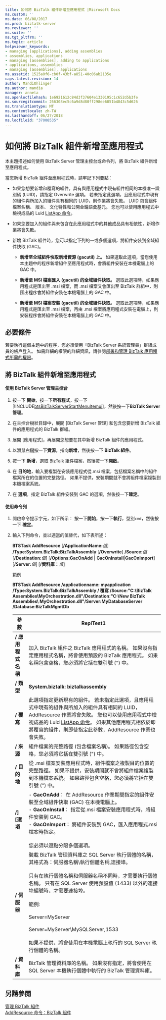 ```yaml
---
title: 如何將 BizTalk 組件新增至應用程式 |Microsoft Docs
ms.custom: ''
ms.date: 06/08/2017
ms.prod: biztalk-server
ms.reviewer: ''
ms.suite: ''
ms.tgt_pltfrm: ''
ms.topic: article
helpviewer_keywords:
- managing [applications], adding assemblies
- assemblies, applications
- managing [assemblies], adding to applications
- applications, assemblies
- managing [assemblies], applications
ms.assetid: 1525a0f6-cb0f-43bf-a851-40c06ab2135e
caps.latest.revision: 14
author: MandiOhlinger
ms.author: mandia
manager: anneta
ms.openlocfilehash: 1e6921612c84d3f37604e1330195c1c652d5b3fe
ms.sourcegitcommit: 266308ec5c6a9d8d80ff298ee6051b4843c5d626
ms.translationtype: MT
ms.contentlocale: zh-TW
ms.lasthandoff: 06/27/2018
ms.locfileid: "37008535"
---
```

# <a name="how-to-add-a-biztalk-assembly-to-an-application"></a>如何將 BizTalk 組件新增至應用程式
本主題描述如何使用 BizTalk Server 管理主控台或命令列，將 BizTalk 組件新增至應用程式。  
  
 當您新增 BizTalk 組件至應用程式時，請牢記下列要點：  
  
-   如果您想要新增和覆寫的組件，具有與應用程式中現有組件相同的本機唯一識別碼 (LUID)，請指定 Overwrite 選項。 若未指定此選項，且應用程式中現有的組件與所加入的組件具有相同的 LUID，則作業將會失敗。 LUID 包含組件檔案名稱、 版本、 文化特性和公開金鑰語彙基元。 您也可以使用應用程式中檢視成品的 Luid [ListApp 命令](../core/listapp-command.md)。  
  
-   如果您要加入的組件與未包含在此應用程式中的其他成品具有相依性，新增作業將會失敗。  
  
-   新增 BizTalk 組件時，您可以指定下列的一或多個選項，將組件安裝到全域組件快取 (GAC)。  
  
    -   **新增至全域組件快取新增資源 (gacutil) 上。** 如果選取此選項，當您使用本主題中的程序新增組件至應用程式時，會將組件安裝在本機電腦上的 GAC 中。  
  
    -   **新增至 MSI 檔案匯入 (gacutil) 的全域組件快取。** 選取此選項時，如果應用程式是匯出至 .msi 檔案，而 .msi 檔案又會匯出至 BizTalk 群組中，則匯出程序會將組件安裝在本機電腦上的 GAC 中。  
  
    -   **新增至 MSI 檔案安裝 (gacutil) 的全域組件快取。** 選取此選項時，如果應用程式是匯出至 .msi 檔案，再由 .msi 檔案將應用程式安裝在電腦上，則安裝程序會將組件安裝在本機電腦上的 GAC 中。  
  
## <a name="prerequisites"></a>必要條件  
 若要執行這個主題中的程序，您必須使用「BizTalk Server 系統管理員」群組成員的帳戶登入。 如需詳細的權限的詳細資訊，請參閱[部署和管理 BizTalk 應用程式所需的權限](../core/permissions-required-for-deploying-and-managing-a-biztalk-application.md)。  
  
## <a name="to-add-a-biztalk-assembly-to-an-application"></a>將 BizTalk 組件新增至應用程式  
  
#### <a name="using-the-biztalk-server-administration-console"></a>使用 BizTalk Server 管理主控台  
  
1. 按一下 **開始**，按一下**所有程式**，按一下  [!INCLUDE[btsBizTalkServerStartMenuItemui](../includes/btsbiztalkserverstartmenuitemui-md.md)]，然後按一下**BizTalk Server 管理**。  
  
2. 在主控台樹狀目錄中，展開 [BizTalk Server 管理] 和包含您要新增 BizTalk 組件的應用程式的 BizTalk 群組。  
  
3. 展開 [應用程式]，再展開您想要在其中新增 BizTalk 組件的應用程式。  
  
4. 以滑鼠右鍵按一下**資源**，指向**新增**，然後按一下  **BizTalk 組件**。  
  
5. 按一下 **新增**，選取 BizTalk 組件檔案，然後按一下**開啟**。  
  
6. 在 **目的地**，輸入要複製在安裝應用程式從.msi 檔案，包括檔案名稱中的組件檔案所在的位置的完整路徑。 如果不提供，安裝期間就不會將組件檔案複製到本機檔案系統。  
  
7. 在 **選項**，指定 BizTalk 組件安裝到 GAC 的選項，然後按一下**確定**。  
  
#### <a name="using-the-command-line"></a>使用命令列  
  
1. 開啟命令提示字元，如下所示： 按一下**開始**，按一下**執行**，型別`cmd`，然後按一下 **確定**。  
  
2. 輸入下列命令，並以適當的值替代，如下表所述：  
  
    **BTSTask AddResource** [**/ApplicationName:**<em>值</em>] **/Type:System.BizTalk:BizTalkAssembly** [**/Overwrite**] **/Source:**<em>值</em>[**/Destination:**<em>值</em>] [**/Options:GacOnAdd** &#124; **GacOnInstall**&#124;**GacOnImport**] [**/Server:**<em>值</em>] [**/資料庫：**<em>值</em>]  
  
    範例  
  
    **BTSTask AddResource /applicationname: myapplication /Type:System.BizTalk:BizTalkAssembly / 覆寫 /Source:"C:\BizTalk Assemblies\MyOrchestration.dll"/Destination:"C:\New BizTalk Assemblies\ MyOrchestration.dll"/Server:MyDatabaseServer /Database:BizTalkMgmtDb**  
  
   |參數|ReplTest1|  
   |---------------|-----------|  
   |**/ 應用程式名稱**|加入 BizTalk 組件之 BizTalk 應用程式的名稱。 如果沒有指定應用程式名稱，將會使用預設的 BizTalk 應用程式。 如果名稱包含空格，您必須將它括在雙引號 (") 中。|  
   |**/ 類型**|**System.biztalk: biztalkassembly**|  
   |**/ 覆寫**|此選項指定更新現有的組件。 若未指定此選項，且應用程式中現有的組件與所加入的組件具有相同的 LUID，AddResource 作業將會失敗。 您也可以使用應用程式中檢視成品的 Luid [ListApp 命令](../core/listapp-command.md)。 如果其他應用程式相依於即將覆寫的組件，則即使指定此參數，AddResource 作業也會失敗。|  
   |**/ 來源**|組件檔案的完整路徑 (包含檔案名稱)。 如果路徑包含空格，您必須將它括在雙引號 (") 中。|  
   |**/ 目的地**|從 .msi 檔案安裝應用程式時，組件檔案之複製目的位置的完整路徑。 如果不提供，安裝期間就不會將組件檔案複製到本機檔案系統。 如果路徑包含空格，您必須將它括在雙引號 (") 中。|  
   |**/] [選項**|-   **GacOnAdd**： 在 AddResource 作業期間指定的組件安裝至全域組件快取 (GAC) 在本機電腦上。<br />-   **GacOnInstall**： 指定從.msi 檔案安裝應用程式時，將組件安裝到 GAC。<br />-   **GacOnImport**： 將組件安裝到 GAC，匯入應用程式.msi 檔案時指定。<br /><br /> 您必須以逗點分隔多個選項。|  
   |**/ 伺服器**|裝載 BizTalk 管理資料庫之 SQL Server 執行個體的名稱，其格式為：伺服器名稱\執行個體名稱,連接埠。<br /><br /> 只有在執行個體名稱和伺服器名稱不同時，才需要執行個體名稱。 只有在 SQL Server 使用預設值 (1433) 以外的連接埠編號時，才需要連接埠。<br /><br /> 範例:<br /><br /> Server=MyServer<br /><br /> Server=MyServer\MySQLServer,1533<br /><br /> 如果不提供，將會使用在本機電腦上執行的 SQL Server 執行個體的名稱。|  
   |**/ 資料庫**|BizTalk 管理資料庫的名稱。 如果沒有指定，將會使用在 SQL Server 本機執行個體中執行的 BizTalk 管理資料庫。|  
  
## <a name="see-also"></a>另請參閱  
 [管理 BizTalk 組件](../core/managing-biztalk-assemblies.md)   
 [AddResource 命令：BizTalk 組件](../core/addresource-command-biztalk-assembly.md)